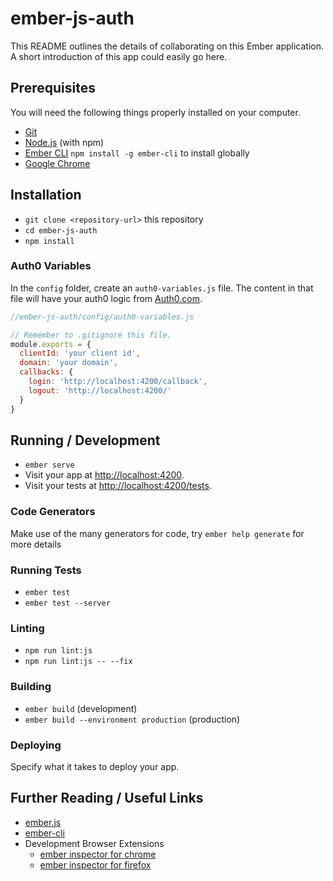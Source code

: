 # ember-js-auth

This README outlines the details of collaborating on this Ember application.
A short introduction of this app could easily go here.

## Prerequisites

You will need the following things properly installed on your computer.

* [Git](https://git-scm.com/)
* [Node.js](https://nodejs.org/) (with npm)
* [Ember CLI](https://ember-cli.com/) `npm install -g ember-cli` to install globally
* [Google Chrome](https://google.com/chrome/)

## Installation

* `git clone <repository-url>` this repository
* `cd ember-js-auth`
* `npm install`

### Auth0 Variables

In the `config` folder, create an `auth0-variables.js` file. The content in that file will have your auth0 logic from [Auth0.com](https://auth0.com/).

```javascript
//ember-js-auth/config/auth0-variables.js

// Remember to .gitignore this file.
module.exports = {
  clientId: 'your client id',
  domain: 'your domain',
  callbacks: {
    login: 'http://localhost:4200/callback',
    logout: 'http://localhost:4200/'
  }
}
```

## Running / Development

* `ember serve`
* Visit your app at [http://localhost:4200](http://localhost:4200).
* Visit your tests at [http://localhost:4200/tests](http://localhost:4200/tests).

### Code Generators

Make use of the many generators for code, try `ember help generate` for more details

### Running Tests

* `ember test`
* `ember test --server`

### Linting

* `npm run lint:js`
* `npm run lint:js -- --fix`

### Building

* `ember build` (development)
* `ember build --environment production` (production)

### Deploying

Specify what it takes to deploy your app.

## Further Reading / Useful Links

* [ember.js](https://emberjs.com/)
* [ember-cli](https://ember-cli.com/)
* Development Browser Extensions
  * [ember inspector for chrome](https://chrome.google.com/webstore/detail/ember-inspector/bmdblncegkenkacieihfhpjfppoconhi)
  * [ember inspector for firefox](https://addons.mozilla.org/en-US/firefox/addon/ember-inspector/)
